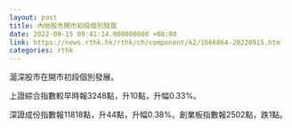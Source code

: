 ```yaml
---
layout: post
title: 內地股市開市初段個別發展
date: 2022-09-15 09:41:14.000000000 +08:00
link: https://news.rthk.hk/rthk/ch/component/k2/1666864-20220915.htm
categories: rthk
---
```


滬深股市在開市初段個別發展。

上證綜合指數較早時報3248點，升10點，升幅0.33%。

深證成份指數報11818點，升44點，升幅0.38%。創業板指數報2502點，跌1點。
